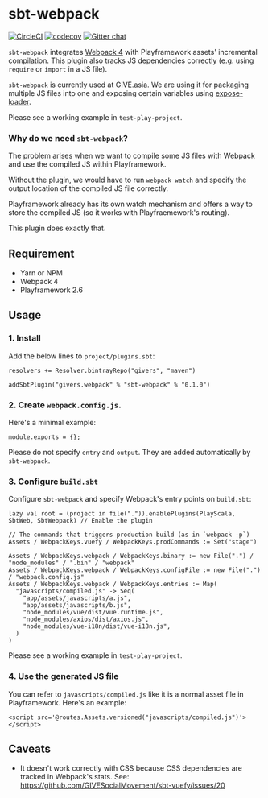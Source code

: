 sbt-webpack
=============

[![CircleCI](https://circleci.com/gh/GIVESocialMovement/sbt-webpack/tree/master.svg?style=shield)](https://circleci.com/gh/GIVESocialMovement/sbt-webpack/tree/master)
[![codecov](https://codecov.io/gh/GIVESocialMovement/sbt-webpack/branch/master/graph/badge.svg)](https://codecov.io/gh/GIVESocialMovement/sbt-webpack)
[![Gitter chat](https://badges.gitter.im/GIVE-asia/gitter.png)](https://gitter.im/GIVE-asia/Lobby)

`sbt-webpack` integrates [Webpack 4](https://webpack.js.org) with Playframework assets' incremental compilation. 
This plugin also tracks JS dependencies correctly (e.g. using `require` or `import` in a JS file).

`sbt-webpack` is currently used at GIVE.asia. We are using it for packaging multiple JS files into one
 and exposing certain variables using [expose-loader](https://github.com/webpack-contrib/expose-loader).
 
Please see a working example in `test-play-project`.


### Why do we need `sbt-webpack`?

The problem arises when we want to compile some JS files with Webpack and use the compiled JS within Playframework.

Without the plugin, we would have to run `webpack watch` and specify the output location of the compiled JS file correctly.

Playframework already has its own watch mechanism and offers a way to store the compiled JS (so it works with Playfraemework's routing).

This plugin does exactly that.

 
Requirement
------------

* Yarn or NPM
* Webpack 4
* Playframework 2.6
 
 
Usage
------

### 1. Install

Add the below lines to `project/plugins.sbt`:

```
resolvers += Resolver.bintrayRepo("givers", "maven")

addSbtPlugin("givers.webpack" % "sbt-webpack" % "0.1.0")
```


### 2. Create `webpack.config.js`.

Here's a minimal example:

```
module.exports = {};
```

Please do not specify `entry` and `output`. They are added automatically by `sbt-webpack`.


### 3. Configure `build.sbt`

Configure `sbt-webpack` and specify Webpack's entry points on `build.sbt`:

```
lazy val root = (project in file(".")).enablePlugins(PlayScala, SbtWeb, SbtWebpack) // Enable the plugin

// The commands that triggers production build (as in `webpack -p`)
Assets / WebpackKeys.vuefy / WebpackKeys.prodCommands := Set("stage")

Assets / WebpackKeys.webpack / WebpackKeys.binary := new File(".") / "node_modules" / ".bin" / "webpack"
Assets / WebpackKeys.webpack / WebpackKeys.configFile := new File(".") / "webpack.config.js"
Assets / WebpackKeys.webpack / WebpackKeys.entries := Map(
  "javascripts/compiled.js" -> Seq(
    "app/assets/javascripts/a.js",
    "app/assets/javascripts/b.js",
    "node_modules/vue/dist/vue.runtime.js",
    "node_modules/axios/dist/axios.js",
    "node_modules/vue-i18n/dist/vue-i18n.js",
  )
)
```

Please see a working example in `test-play-project`.


### 4. Use the generated JS file

You can refer to `javascripts/compiled.js` like it is a normal asset file in Playframework. Here's an example:

```
<script src='@routes.Assets.versioned("javascripts/compiled.js")'></script>
```


Caveats
--------

* It doesn't work correctly with CSS because CSS dependencies are tracked in Webpack's stats. See: https://github.com/GIVESocialMovement/sbt-vuefy/issues/20
